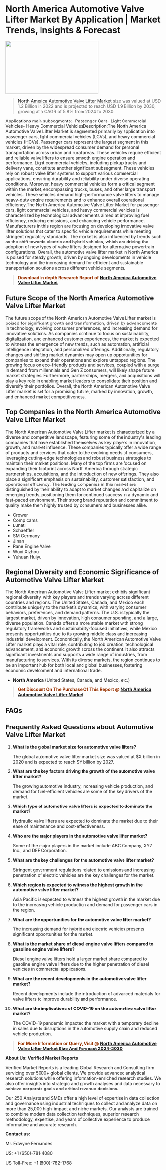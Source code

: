 <p><h1>North America Automotive Valve Lifter Market By Application | Market Trends, Insights & Forecast</h1><p><img class="aligncenter size-medium wp-image-105565" src="https://ffe5etoiles.com/wp-content/uploads/2025/01/MST7-300x171.png" alt="" width="300" height="171" /></p><blockquote><p><a href="https://www.verifiedmarketreports.com/download-sample/?rid=591252&utm_source=Github-NA&utm_medium=377" target="_blank">North America Automotive Valve Lifter Market</a> size was valued at USD 1.2 Billion in 2022 and is projected to reach USD 1.9 Billion by 2030, growing at a CAGR of 5.8% from 2024 to 2030.</p></blockquote>Applications main subsegments:- Passenger Cars- Light Commercial Vehicles- Heavy Commercial VehiclesDescription:The North America Automotive Valve Lifter Market is segmented primarily by application into passenger cars, light commercial vehicles (LCVs), and heavy commercial vehicles (HCVs). Passenger cars represent the largest segment in this market, driven by the widespread consumer demand for personal transportation across urban and rural areas. These vehicles require efficient and reliable valve lifters to ensure smooth engine operation and performance. Light commercial vehicles, including pickup trucks and delivery vans, constitute another significant subsegment. These vehicles rely on robust valve lifter systems to support various commercial applications, ensuring durability and reliability under diverse operating conditions. Moreover, heavy commercial vehicles form a critical segment within the market, encompassing trucks, buses, and other large transport vehicles. These vehicles demand high-performance valve lifters to manage heavy-duty engine requirements and to enhance overall operational efficiency.The North America Automotive Valve Lifter Market for passenger cars, light commercial vehicles, and heavy commercial vehicles is characterized by technological advancements aimed at improving fuel efficiency, reducing emissions, and enhancing vehicle performance. Manufacturers in this region are focusing on developing innovative valve lifter solutions that cater to specific vehicle requirements while meeting stringent regulatory standards. The market is also influenced by trends such as the shift towards electric and hybrid vehicles, which are driving the adoption of new types of valve lifters designed for alternative powertrain configurations. Overall, the automotive valve lifter market in North America is poised for steady growth, driven by ongoing developments in vehicle technology and the increasing demand for efficient and sustainable transportation solutions across different vehicle segments.</p><blockquote><p><span style="color: #993300;"><strong>Download In depth Research Report of <a href="https://www.verifiedmarketreports.com/download-sample/?rid=591252&utm_source=Github-NA&utm_medium=377">North America Automotive Valve Lifter Market</a></strong></span></p></blockquote><h2>Future Scope of the North America Automotive Valve Lifter Market</h2><p>The future scope of the North American Automotive Valve Lifter market is poised for significant growth and transformation, driven by advancements in technology, evolving consumer preferences, and increasing demand for innovative solutions. As companies continue to focus on sustainability, digitalization, and enhanced customer experiences, the market is expected to witness the emergence of new trends, such as automation, artificial intelligence integration, and personalized offerings. Additionally, regulatory changes and shifting market dynamics may open up opportunities for companies to expand their operations and explore untapped regions. The growing focus on eco-friendly products and services, coupled with a surge in demand from millennials and Gen Z consumers, will likely shape future market strategies. Furthermore, partnerships, mergers, and acquisitions will play a key role in enabling market leaders to consolidate their position and diversify their portfolios. Overall, the North American Automotive Valve Lifter market is set for a promising future, marked by innovation, growth, and enhanced market competitiveness.</p><h2>Top Companies in the North America Automotive Valve Lifter Market</h2><p>The North American Automotive Valve Lifter market is characterized by a diverse and competitive landscape, featuring some of the industry's leading companies that have established themselves as key players in innovation, growth, and market influence. These companies typically offer a wide range of products and services that cater to the evolving needs of consumers, leveraging cutting-edge technologies and robust business strategies to maintain their market positions. Many of the top firms are focused on expanding their footprint across North America through strategic partnerships, acquisitions, and the introduction of new offerings. They also place a significant emphasis on sustainability, customer satisfaction, and operational efficiency. The leading companies in this market are distinguished by their ability to adapt to market changes and capitalize on emerging trends, positioning them for continued success in a dynamic and fast-paced environment. Their strong brand reputation and commitment to quality make them highly trusted by consumers and businesses alike.</p><p><ul><li>Crower </li><li> Comp cams </li><li> Lunati </li><li> Schaeffler </li><li> SM Germany </li><li> Jinan </li><li> Rane Engine Valve </li><li> Wuxi Xizhou </li><li> Yuhuan Huiyu</li></ul></p><h2>Regional Diversity and Economic Significance of Automotive Valve Lifter Market</h2><p>The North American Automotive Valve Lifter market exhibits significant regional diversity, with key players and trends varying across different countries and regions. The United States, Canada, and Mexico each contribute uniquely to the market’s dynamics, with varying consumer behaviors, preferences, and demand patterns. The U.S. is typically the largest market, driven by innovation, high consumer spending, and a large, diverse population. Canada offers a more stable market with strong regulatory frameworks and sustainability-focused initiatives, while Mexico presents opportunities due to its growing middle class and increasing industrial development. Economically, the North American Automotive Valve Lifter market plays a vital role, contributing to job creation, technological advancement, and economic growth across the continent. It also attracts significant investments and supports a wide range of industries, from manufacturing to services. With its diverse markets, the region continues to be an important hub for both local and global businesses, fostering economic development and international trade.</p><ul> <li><strong>North America</strong> (United States, Canada, and Mexico, etc.)</li></ul><blockquote><p><span style="color: #993300;"><strong>Get Discount On The Purchase Of This Report @ <a href="https://www.verifiedmarketreports.com/ask-for-discount/?rid=591252&utm_source=Github-NA&utm_medium=377">North America Automotive Valve Lifter Market</a></strong></span></p></blockquote><h2>FAQs</h2><p><h2>Frequently Asked Questions about Automotive Valve Lifter Market</h2><ol> <li> <strong>What is the global market size for automotive valve lifters?</div><div></strong> <p>The global automotive valve lifter market size was valued at $X billion in 2020 and is expected to reach $Y billion by 2027.</p> </li> <li> <strong>What are the key factors driving the growth of the automotive valve lifter market?</div><div></strong> <p>The growing automotive industry, increasing vehicle production, and demand for fuel-efficient vehicles are some of the key drivers of the market.</p> </li> <li> <strong>Which type of automotive valve lifters is expected to dominate the market?</div><div></strong> <p>Hydraulic valve lifters are expected to dominate the market due to their ease of maintenance and cost-effectiveness.</p> </li> <li> <strong>Who are the major players in the automotive valve lifter market?</div><div></strong> <p>Some of the major players in the market include ABC Company, XYZ Inc., and DEF Corporation.</p> </li> <li> <strong>What are the key challenges for the automotive valve lifter market?</div><div></strong> <p>Stringent government regulations related to emissions and increasing penetration of electric vehicles are the key challenges for the market.</p> </li> <li> <strong>Which region is expected to witness the highest growth in the automotive valve lifter market?</div><div></strong> <p>Asia Pacific is expected to witness the highest growth in the market due to the increasing vehicle production and demand for passenger cars in the region.</p> </li> <li> <strong>What are the opportunities for the automotive valve lifter market?</div><div></strong> <p>The increasing demand for hybrid and electric vehicles presents significant opportunities for the market.</p> </li> <li> <strong>What is the market share of diesel engine valve lifters compared to gasoline engine valve lifters?</div><div></strong> <p>Diesel engine valve lifters hold a larger market share compared to gasoline engine valve lifters due to the higher penetration of diesel vehicles in commercial applications.</p> </li> <li> <strong>What are the recent developments in the automotive valve lifter market?</div><div></strong> <p>Recent developments include the introduction of advanced materials for valve lifters to improve durability and performance.</p> </li> <li> <strong>What are the implications of COVID-19 on the automotive valve lifter market?</div><div></strong> <p>The COVID-19 pandemic impacted the market with a temporary decline in sales due to disruptions in the automotive supply chain and reduced vehicle production.</p> </li></ol></body></html></p><blockquote><p><span style="color: #993300;"><strong>For More Information or Query, Visit @ <a href="https://www.verifiedmarketreports.com/product/automotive-valve-lifter-market/">North America Automotive Valve Lifter Market Size And Forecast 2024-2030</a></strong></span></p></blockquote><p><strong>About Us: Verified Market Reports</strong></p><p>Verified Market Reports is a leading Global Research and Consulting firm servicing over 5000+ global clients. We provide advanced analytical research solutions while offering information-enriched research studies. We also offer insights into strategic and growth analyses and data necessary to achieve corporate goals and critical revenue decisions.</p><p>Our 250 Analysts and SMEs offer a high level of expertise in data collection and governance using industrial techniques to collect and analyze data on more than 25,000 high-impact and niche markets. Our analysts are trained to combine modern data collection techniques, superior research methodology, expertise, and years of collective experience to produce informative and accurate research.</p><p><strong>Contact us:</strong></p><p>Mr. Edwyne Fernandes</p><p>US: +1 (650)-781-4080</p><p>US Toll-Free: +1 (800)-782-1768</p>
